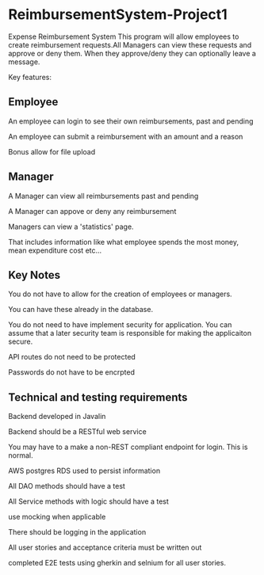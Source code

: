 # ReimbursementSystem-Project1
Expense Reimbursement System
This program will allow employees to create reimbursement requests.All Managers can view these requests and approve or deny them. 
When they approve/deny they can optionally leave a message.

Key features:
## Employee
 An employee can login to see their own reimbursements, past and pending

 An employee can submit a reimbursement with an amount and a reason
 
 Bonus allow for file upload
 
## Manager
  A Manager can view all reimbursements past and pending
  
  A Manager can appove or deny any reimbursement
  
  Managers can view a 'statistics' page. 
  
  That includes information like what employee spends the most money, mean expenditure cost etc...
  
## Key Notes
You do not have to allow for the creation of employees or managers.

You can have these already in the database.

You do not need to have implement security for application. You can assume that a later security team is responsible for making the applicaiton secure.

API routes do not need to be protected

Passwords do not have to be encrpted

## Technical and testing requirements
Backend developed in Javalin

Backend should be a RESTful web service

You may have to a make a non-REST compliant endpoint for login. This is normal.

AWS postgres RDS used to persist information

All DAO methods should have a test

All Service methods with logic should have a test

use mocking when applicable

There should be logging in the application

All user stories and acceptance criteria must be written out

completed E2E tests using gherkin and selnium for all user stories.
